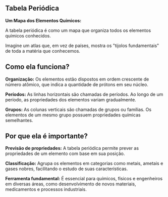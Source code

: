 ## Tabela Periódica ##

**Um Mapa dos Elementos Químicos:**

A tabela periódica é como um mapa que organiza todos os elementos químicos conhecidos. 

Imagine um atlas que, em vez de países, mostra os "tijolos fundamentais" de toda a matéria que conhecemos.

## Como ela funciona? ##

**Organização:** Os elementos estão dispostos em ordem crescente de número atômico, que indica a quantidade de prótons em seu núcleo.

**Períodos:** As linhas horizontais são chamadas de períodos. Ao longo de um período, as propriedades dos elementos variam gradualmente.

**Grupos:** As colunas verticais são chamadas de grupos ou famílias. Os elementos de um mesmo grupo possuem propriedades químicas semelhantes.

## Por que ela é importante? ##

**Previsão de propriedades:** A tabela periódica permite prever as propriedades de um elemento com base em sua posição.

**Classificação:** Agrupa os elementos em categorias como metais, ametais e gases nobres, facilitando o estudo de suas características.

**Ferramenta fundamental:** É essencial para químicos, físicos e engenheiros em diversas áreas, como desenvolvimento de novos materiais, medicamentos e processos industriais.
